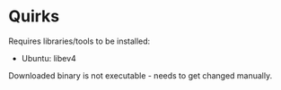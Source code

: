 # Quirks

Requires libraries/tools to be installed:

- Ubuntu: libev4

Downloaded binary is not executable - needs to get changed manually.